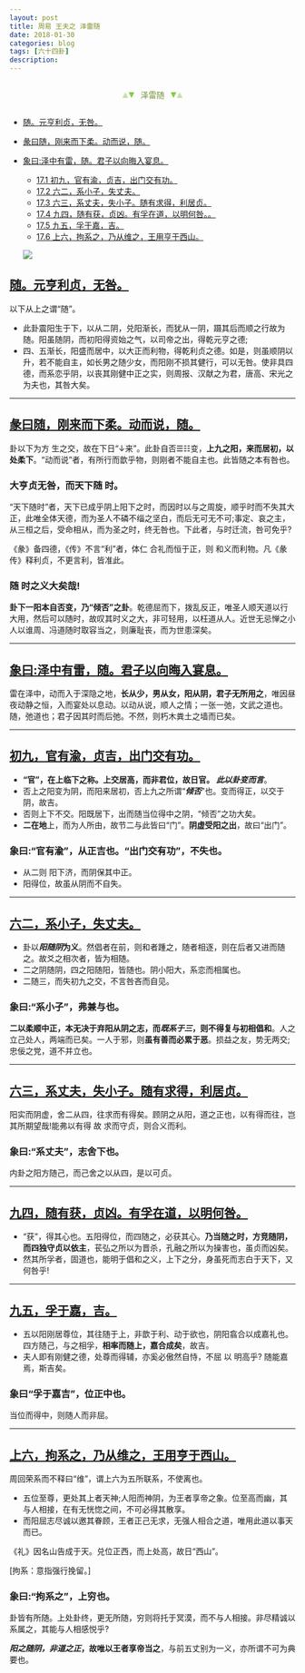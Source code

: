```yaml
---
layout: post
title: 周易 王夫之 泽雷随
date: 2018-01-30
categories: blog
tags: [六十四卦]
description: 
---
```


<span id = "jump"></span>


<section style="margin: 0px auto; text-align: center;">
    <section class="xhr" style="width: 0px; height: 0px; border-left: 5px solid transparent; border-right: 5px solid transparent; border-bottom: 10px solid rgb(135, 201, 67); display: inline-block; opacity: 0.5; border-top-color: rgb(135, 201, 67);"></section>
    <section class="xhr" style="width: 0px; height: 0px; border-left: 5px solid transparent; border-right: 5px solid transparent; border-top: 10px solid rgb(135, 201, 67); display: inline-block; margin-left: -3px; border-bottom-color: rgb(135, 201, 67);"></section>
    <section style="
margin-left: 0.5em;
display: inline-block;">
        <p>
            <span style="color: rgb(118, 146, 60);">泽雷随</span>
        </p>
    </section>
    <section class="xhr" style="margin-left: 0.5em; width: 0px; height: 0px; border-left: 5px solid transparent; border-right: 5px solid transparent; border-top: 10px solid rgb(135, 201, 67); display: inline-block; border-bottom-color: rgb(135, 201, 67);"></section>
    <section class="xhr" style="width: 0px; height: 0px; border-left: 5px solid transparent; border-right: 5px solid transparent; border-bottom: 10px solid rgb(135, 201, 67); display: inline-block; opacity: 0.5; margin-left: -3px; border-top-color: rgb(135, 201, 67);"></section>
</section>

- [随。元亨利贞，无咎。](#jump元亨利贞)
- [彖曰随，刚来而下柔。动而说，随。](#jump泽中有雷)
- [象曰:泽中有雷，随。君子以向晦入宴息。](#jump火在天上)
  - [17.1 初九，官有渝，贞吉，出门交有功。](#jump官有渝)
  - [17.2 六二，系小子，失丈夫。](#jump系小子)
  - [17.3 六三，系丈夫，失小子。随有求得，利居贞。](#jump系丈夫)
  - [17.4 九四，随有获，贞凶。有孚在道，以明何咎。。](#jump随有获)
  - [17.5 九五，孚于嘉，吉。](#jump孚于嘉)
  - [17.6 上六，拘系之，乃从维之，王用亨于西山。](#jump拘系之)
  
  ![](http://www.guoyi360.com/uploads/allimg/130423/1-1304230QP0M5.jpg)


<span id = "jump元亨利贞"></span>
## [随。元亨利贞，无咎。](#jump)
以下从上之谓“随”。
- 此卦震阳生于下，以从二阴，兑阳渐长，而犹从一阴，蹑其后而顺之行故为随。阳虽随阴，而初阳得资始之气，以司帝之出，得乾元亨之德;
- 四、五渐长，阳盛而居中，以大正而利物，得乾利贞之德。如是，则虽顺阴以升，若不能自主，如长男之随少女，而阳刚不损其健行，可以无咎。使非具四德，而系恋乎阴，以丧其刚健中正之实，则周报、汉献之为君，唐高、宋光之为夫也，其咎大矣。


----

<span id = "jump刚来而下柔"></span>
## [彖曰随，刚来而下柔。动而说，随。](#jump)
卦以下为方 生之交，故在下日“↓来”。此卦自否☰☷变，**上九之阳，来而居初，以处柔下**。“动而说”者，有所行而歆乎物，则刚者不能自主也。此皆随之本有咎也。

### 大亨贞无咎，而天下随 时。
“天下随时”者，天下已成乎阴上阳下之时，而因时以与之周旋，顺乎时而不失其大正，此唯全体天德，而为圣人不磷不缁之坚白，而后无可无不可;事定、哀之主，从三桓之后，受命相从，而为圣之时，终无咎也。下此者，与时迁流，咎可免乎?


《彖》备四德，《传》不言“利”者，体仁 合礼而恒于正，则 和义而利物。凡《彖传》释利贞，不更言利，皆准此。

### 随 时之义大矣哉!
**卦下一阳本自否变，乃“倾否”之卦**。乾德屈而下，拨乱反正，唯圣人顺天道以行大用，然后可以随时，故叹其时义之大，非可轻用，以枉道从人。近世无忌惮之小人以谁周、冯道随时取容当之，则廉耻丧，而为世患深矣。

----

<span id = "jump泽中有雷"></span>
## [象曰:泽中有雷，随。君子以向晦入宴息。](#jump)
雷在泽中，动而入于深隐之地，**长从少，男从女，阳从阴，君子无所用之**，唯因昼夜动静之恒，入而宴处以息动。以动从说，顺人之情；一张一弛，文武之道也。
随，弛道也；君子因其时而后弛。不然，则朽木粪土之墙而已矣。



----

<span id = "jump官有渝"></span>
## [初九，官有渝，贞吉，出门交有功。](#jump)
- **“官”，在上临下之称。上交居高，而非君位，故日官。 *此以卦变而言***。
- 否上之阳变为阴，而阳来居初，否上九之所谓“***倾否***”也。变而得正，以交于阴，故吉。
- 否则上下不交。阳既居下，出而随当位得中之阴，“倾否”之功大矣。
- **二在地**上，而为人所由，故节二与此皆曰“门”。**阴虚受阳之出**，故曰“出门”。

### 象曰:“官有渝”，从正吉也。“出门交有功”，不失也。
- 从二则 阳下济，而阴保其中正。
- 阳得位，故虽从阴而不自失。


----

<span id = "jump系小子"></span>
## [六二，系小子，失丈夫。](#jump)
- 卦以***阳随阴*为义**。然倡者在前，则和者踵之，随者相逐，则在后者又进而随之。故爻之相次者，皆为相随。
- 二之阴随阴，四之阳随阳，皆随也。阴小阳大，系恋而相属也。
- 二随三，而失初九之交，不言咎吝而自见。

### 象曰:“系小子”，弗兼与也。
**二以柔顺中正，本无决于弃阳从阴之志，而*既系于三*，则不得复与初相倡和**。人之立己处人，两端而已矣。一人于邪，则**虽有善而必累于恶**。损益之友，势无两交;忠佞之党，道不并立也。

----

<span id = "jump系丈夫"></span>
## [六三，系丈夫，失小子。随有求得，利居贞。](#jump)
阳实而阴虚，舍二从四，往求而有得矣。顾阴之从阳，道之正也，以有得而往，岂其所期望哉!能弗以有得 故 求而守贞，则合义而利。

### 象曰:“系丈夫”，志舍下也。
内卦之阳方随己，而己舍之以从四，是以可贞。


----

<span id = "jump随有获"></span>
## [九四，随有获，贞凶。有孚在道，以明何咎。](#jump)
- “获”，得其心也。五阳得位，而四随之，必获其心。**乃当随之时，方竞随阴，而四独守贞以依主**，苌弘之所以为晋杀，孔融之所以为操害也，虽贞而凶矣。
- 然其所孚者，固道也，能明于倡和之义，上下之分，身虽死而志白于天下，又何咎乎!

----

<span id = "jump孚于嘉"></span>
## [九五，孚于嘉，吉。](#jump)
- 五以阳刚居尊位，其往随于上，非歆于利、动于欲也，阴阳翕合以成嘉礼也。四方随己，与之相孚，**相率而随上，嘉合成矣**，故吉。
- 夫人即有刚健之德，处尊而得辅，亦奚必傲然自恃，不屈 以 明高乎? 随能嘉焉，斯吉矣。

### 象曰“孚于嘉吉”，位正中也。
当位而得中，则随人而非屈。

----

<span id = "jump拘系之"></span>
## [上六，拘系之，乃从维之，王用亨于西山。](#jump)
周回荣系而不释曰“维”，谓上六为五所联系，不使离也。
- 五位至尊，更处其上者天神;人阳而神阴，为王者享帝之象。位至高而幽，其与人相接，在有无恍惚之间，不可必得其散享。
- 而阳屈志尽诚以邀其眷顾，王者正己无求，无强人相合之道，唯用此道以事天而已。


《礼》因名山告成于天。兑位正西，而上处高，故日“西山”。


[拘系：意指强行挽留。]

### 象曰:“拘系之”，上穷也。
卦皆有所随。上处卦终，更无所随，穷则将托于冥漠，而不与人相接。非尽精诚以系属之，其能与人相感悦乎?


***阳之随阴，非道之正*，故唯以王者享帝当之**，与前五丈别为一义，亦所谓不可为典要也。














